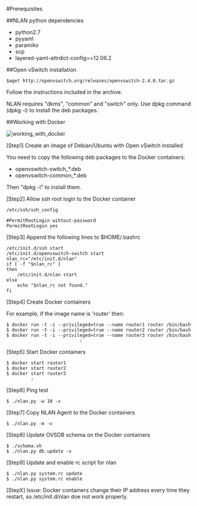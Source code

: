#Prerequisites

##NLAN python dependencies

- python2.7
- pyyaml
- paramiko
- scp
- layered-yaml-attrdict-config==12.06.2

##Open vSwitch installation

```
$wget http://openvswitch.org/releases/openvswitch-2.4.0.tar.gz
```
Follow the instructions included in the archive.

NLAN requires "dkms", "common" and "switch" only. Use dpkg command (dpkg -i) to install the deb packages.

##Working with Docker

![working_with_docker](https://docs.google.com/drawings/d/161Bn80w8JZKQ7BXmIo0br7xQ4kqEdBc_XZ254zuORSU/pub?w=680&h=400)

[Step1] Create an image of Debian/Ubuntu with Open vSwitch installed

You need to copy the following deb packages to the Docker containers:
- openvswitch-switch_*.deb
- openvswitch-common_*.deb

Then "dpkg -i" to install them.

[Step2] Allow ssh root login to the Docker container
```
/etc/ssh/ssh_config

#PermitRootLogin wihtout-password
PermitRootLogin yes
```

[Step3] Append the following lines to $HOME/.bashrc
```
/etc/init.d/ssh start
/etc/init.d/openvswitch-switch start
nlan_rc="/etc/init.d/nlan"
if [ -f "$nlan_rc" ]
then
    /etc/init.d/nlan start
else
    echo "$nlan_rc not found."
fi
```

[Step4] Create Docker containers

For example, if the image name is 'router' then:
```
$ docker run -t -i --privileged=true --name router1 router /bin/bash
$ docker run -t -i --privileged=true --name router2 router /bin/bash
$ docker run -t -i --privileged=true --name router3 router /bin/bash
                           :
```

[Step5] Start Docker containers
```
$ docker start router1
$ docker start router2
$ docker start router3
         :
```

[Step6] Ping test
```
$ ./nlan.py -w 10 -v
```

[Step7] Copy NLAN Agent to the Docker containers
```
$ ./nlan.py -m -v
```

[Step8] Update OVSDB schema on the Docker containers
```
$ ./schema.sh
$ ./nlan.py db.update -v
```

[Step9] Update and enable rc script for nlan
```
$ ./nlan.py system.rc update
$ ./nlan.py system.rc enable
```

[StepX]
Issue: Docker containers change their IP address every time they restart, so /etc/init.d/nlan doe not work properly.
